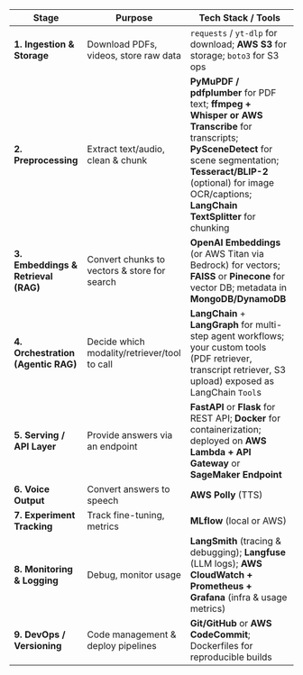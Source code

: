 | **Stage**                           | **Purpose**                                  | **Tech Stack / Tools**                                                                                                                                                                                                                   |
| ----------------------------------- | -------------------------------------------- | ---------------------------------------------------------------------------------------------------------------------------------------------------------------------------------------------------------------------------------------- |
| **1. Ingestion & Storage**          | Download PDFs, videos, store raw data        | `requests` / `yt-dlp` for download; **AWS S3** for storage; `boto3` for S3 ops                                                                                                                                                           |
| **2. Preprocessing**                | Extract text/audio, clean & chunk            | **PyMuPDF / pdfplumber** for PDF text; **ffmpeg + Whisper or AWS Transcribe** for transcripts; **PySceneDetect** for scene segmentation; **Tesseract/BLIP-2** (optional) for image OCR/captions; **LangChain TextSplitter** for chunking |
| **3. Embeddings & Retrieval (RAG)** | Convert chunks to vectors & store for search | **OpenAI Embeddings** (or AWS Titan via Bedrock) for vectors; **FAISS** or **Pinecone** for vector DB; metadata in **MongoDB/DynamoDB**                                                                                                  |
| **4. Orchestration (Agentic RAG)**  | Decide which modality/retriever/tool to call | **LangChain** + **LangGraph** for multi-step agent workflows; your custom tools (PDF retriever, transcript retriever, S3 upload) exposed as LangChain `Tool`s                                                                            |
| **5. Serving / API Layer**          | Provide answers via an endpoint              | **FastAPI** or **Flask** for REST API; **Docker** for containerization; deployed on **AWS Lambda + API Gateway** or **SageMaker Endpoint**                                                                                               |
| **6. Voice Output**                 | Convert answers to speech                    | **AWS Polly** (TTS)                                                                                                                                                                                                                      |
| **7. Experiment Tracking**          | Track fine-tuning, metrics                   | **MLflow** (local or AWS)                                                                                                                                                                                                                |
| **8. Monitoring & Logging**         | Debug, monitor usage                         | **LangSmith** (tracing & debugging); **Langfuse** (LLM logs); **AWS CloudWatch + Prometheus + Grafana** (infra & usage metrics)                                                                                                          |
| **9. DevOps / Versioning**          | Code management & deploy pipelines           | **Git/GitHub** or **AWS CodeCommit**; Dockerfiles for reproducible builds                                                                                                                                                                |
